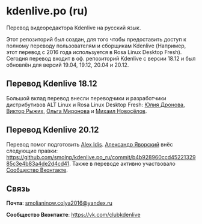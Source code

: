 # kdenlive.po (ru)
Перевод видеоредактора Kdenlive на русский язык.

Этот репозиторий был создан, для того чтобы предоставить доступ к полному переводу пользователям и сборщикам Kdenlive (Например, этот перевод с 2016 года используется в Rosa Linux Desktop Fresh). Сегодня перевод входит в оф. репозиторий Kdenlive с версии 18.12 и был обновлён для версий 19.04, 19.12, 20.04 и 20.12.

## Перевод Kdenlive 18.12
 Большой вклад перевод внесли переводчики и разработчики дистрибутивов ALT Linux и Rosa Linux Desktop Fresh: [Юлия Дронова](juliette.tux@gmail.com), [Виктор Рыжих](victorr2007@yandex.ru), [Ольга Миронова](omiro@basealt.ru) и [Михаил Новосёлов](m.novosyolov@rosalinux.ru).

## Перевод Kdenlive 20.12
Перевод помог подготовить [Alex Idis](https://vk.com/apichev1a). [Александр Яворский](kekcuha@gmail.com) внёс следующие правки: https://github.com/smolnp/kdenlive.po_ru/commit/b4b928960ccd4522132985c3e4b83a4de2d4cd41. Также в переводе активно участвовало [Сообщество Вконтакте](https://vk.com/clubkdenlive).


## Связь
**Почта**: smolianinow.colya2016@yandex.ru

**Сообщество Вконтакте**: https://vk.com/clubkdenlive
